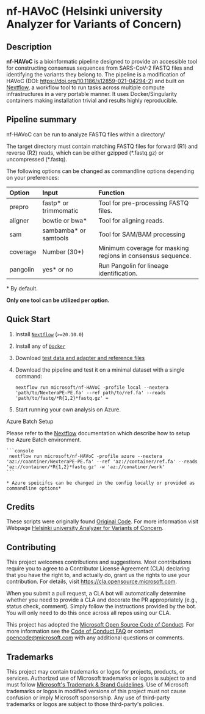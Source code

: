 # nf-HAVoC (Helsinki university Analyzer for Variants of Concern)

## Description
**nf-HAVoC** is a bioinformatic pipeline designed to provide an accessible tool for constructing consensus sequences from SARS-CoV-2 FASTQ files and identifying the variants they belong to. The pipeline is a modification of HAVoC (DOI: https://doi.org/10.1186/s12859-021-04294-2) and built on [Nextflow](https://www.nextflow.io), a workflow tool to run tasks across multiple compute infrastructures in a very portable manner. It uses Docker/Singularity containers making installation trivial and results highly reproducible.




## Pipeline summary

nf-HAVoC can be run to analyze FASTQ files within a directory/

The target directory must contain matching FASTQ files for forward (R1) and reverse (R2) reads, which can be either gzipped (\*.fastq.gz) or uncompressed (\*.fastq).


The following options can be changed as commandline options  depending on your preferences:

| Option        | Input                 | Function                                                    |
| :------------ | :-------------------- | :---------------------------------------------------------- |
| prepro  | fastp* or trimmomatic | Tool for pre-processing FASTQ files.                        |
| aligner | bowtie or bwa*        | Tool for aligning reads.                                    |
| sam     | sambamba* or samtools | Tool for SAM/BAM processing                                 |
| coverage  | Number (30*)          | Minimum coverage for masking regions in consensus sequence. |
| pangolin  | yes* or no            | Run Pangolin for lineage identification.                    |

\* By default.

**Only one tool can be utilized per option.**


## Quick Start

1. Install [`Nextflow`](https://www.nextflow.io/docs/latest/getstarted.html#installation) (`>=20.10.0`)

2. Install any of [`Docker`](https://docs.docker.com/engine/installation/)

3. Download [test data and adapter and reference files](https://bitbucket.org/auto_cov_pipeline/havoc)

3. Download the pipeline and test it on a minimal dataset with a single command:

    ```console
    nextflow run microsoft/nf-HAVoC -profile local --nextera 'path/to/NexteraPE-PE.fa' --ref path/to/ref.fa' --reads 'path/to/fastq/*R{1,2}*fastq.gz' =
    ```


4. Start running your own analysis on Azure.

Azure Batch Setup

Please refer to the [Nextflow](https://www.nextflow.io/docs/edge/azure.html) documentation which describe how to setup the Azure Batch environment.


    ```console
     nextflow run microsoft/nf-HAVoC -profile azure --nextera 'az://coantiner/NexteraPE-PE.fa' --ref 'az://container/ref.fa' --reads 'az://container/*R{1,2}*fastq.gz' -w 'az://conatiner/work'
    ```

    * Azure speicifcs can be changed in the config locally or provided as commandline options*


## Credits

These scripts were originally found [Original Code](https://bitbucket.org/auto_cov_pipeline/havoc). For more information visit Webpage [Helsinki university Analyzer for Variants of Concern](https://www.helsinki.fi/en/projects/havoc).


## Contributing

This project welcomes contributions and suggestions.  Most contributions require you to agree to a
Contributor License Agreement (CLA) declaring that you have the right to, and actually do, grant us
the rights to use your contribution. For details, visit https://cla.opensource.microsoft.com.

When you submit a pull request, a CLA bot will automatically determine whether you need to provide
a CLA and decorate the PR appropriately (e.g., status check, comment). Simply follow the instructions
provided by the bot. You will only need to do this once across all repos using our CLA.

This project has adopted the [Microsoft Open Source Code of Conduct](https://opensource.microsoft.com/codeofconduct/).
For more information see the [Code of Conduct FAQ](https://opensource.microsoft.com/codeofconduct/faq/) or
contact [opencode@microsoft.com](mailto:opencode@microsoft.com) with any additional questions or comments.

## Trademarks

This project may contain trademarks or logos for projects, products, or services. Authorized use of Microsoft
trademarks or logos is subject to and must follow
[Microsoft's Trademark & Brand Guidelines](https://www.microsoft.com/en-us/legal/intellectualproperty/trademarks/usage/general).
Use of Microsoft trademarks or logos in modified versions of this project must not cause confusion or imply Microsoft sponsorship.
Any use of third-party trademarks or logos are subject to those third-party's policies.
